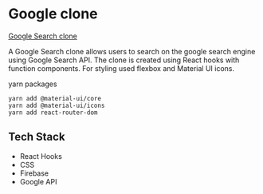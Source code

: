 # Google clone

[Google Search clone](https://clone-32542.web.app/)

A Google Search clone allows users to search on the google search engine using Google Search API. The clone is created using React hooks with function components. For styling used flexbox and Material UI icons.

yarn packages

```
yarn add @material-ui/core
yarn add @material-ui/icons
yarn add react-router-dom
```

## Tech Stack
* React Hooks
* CSS
* Firebase
* Google API